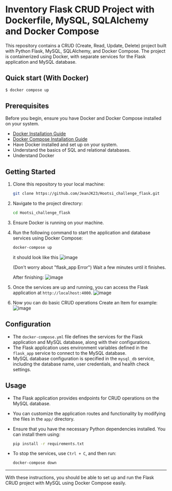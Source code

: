 # Inventory Flask CRUD Project with Dockerfile, MySQL, SQLAlchemy and Docker Compose

This repository contains a CRUD (Create, Read, Update, Delete) project built with Python Flask, MySQL, SQLAlchemy, and Docker Compose. The project is containerized using Docker, with separate services for the Flask application and MySQL database.

## Quick start (With Docker)
```bash
$ docker compose up
```

## Prerequisites

Before you begin, ensure you have Docker and Docker Compose installed on your system.

- [Docker Installation Guide](https://docs.docker.com/get-docker/)
- [Docker Compose Installation Guide](https://docs.docker.com/compose/install/)
- Have Docker installed and set up on your system.
- Understand the basics of SQL and relational databases.
- Understand Docker

## Getting Started

1. Clone this repository to your local machine:

    ```bash
    git clone https://github.com/JeanJK23/Hootsi_challenge_flask.git
    ```

2. Navigate to the project directory:

    ```bash
    cd Hootsi_challenge_flask
    ```

3. Ensure Docker is running on your machine.

4. Run the following command to start the application and database services using Docker Compose:

    ```bash
    docker-compose up
    ```
    it should look like this
   ![image](https://github.com/JeanJK23/Hootsi_challenge_flask/assets/169025771/767fd99d-6f66-423d-9300-576043b4f1e7)

   (Don't worry about "flask_app Error")
   Wait a few minutes until it finishes.

   After finishing:
   ![image](https://github.com/JeanJK23/Hootsi_challenge_flask/assets/169025771/8f1945c8-748d-470e-8f71-34c48700efcc)



6. Once the services are up and running, you can access the Flask application at `http://localhost:4000`.
   ![image](https://github.com/JeanJK23/Hootsi_challenge_flask/assets/169025771/2e18c9a2-85b0-4754-b200-352816c2ff3c)

7. Now you can do basic CRUD operations
   Create an Item for example:
   ![image](https://github.com/JeanJK23/Hootsi_challenge_flask/assets/169025771/c5d00ba7-138f-4eac-8a94-2ebaf50b686a)



## Configuration

- The `docker-compose.yml` file defines the services for the Flask application and MySQL database, along with their configurations.
- The Flask application uses environment variables defined in the `flask_app` service to connect to the MySQL database.
- MySQL database configuration is specified in the `mysql_db` service, including the database name, user credentials, and health check settings.

## Usage

- The Flask application provides endpoints for CRUD operations on the MySQL database.
- You can customize the application routes and functionality by modifying the files in the `app/` directory.
- Ensure that you have the necessary Python dependencies installed. You can install them using:

    ```bash
    pip install -r requirements.txt
    ```

- To stop the services, use `Ctrl + C`, and then run:

    ```bash
    docker-compose down
    ```

---

With these instructions, you should be able to set up and run the Flask CRUD project with MySQL using Docker Compose easily.

